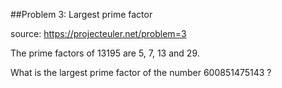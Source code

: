 ##Problem 3: Largest prime factor

source: https://projecteuler.net/problem=3  

The prime factors of 13195 are 5, 7, 13 and 29.

What is the largest prime factor of the number 600851475143 ?